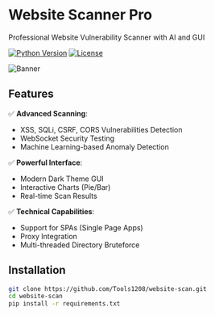 # Website Scanner Pro
Professional Website Vulnerability Scanner with AI and GUI

[![Python Version](https://img.shields.io/badge/Python-3.8%2B-blue)](https://www.python.org/)
[![License](https://img.shields.io/badge/License-MIT-green)](LICENSE)

![Banner](https://repository-images.githubusercontent.com/648277305/2c2c2c00-2c2c-11ee-9c2c-2c2c2c2c2c2c)

## Features
✅ **Advanced Scanning**:
- XSS, SQLi, CSRF, CORS Vulnerabilities Detection
- WebSocket Security Testing
- Machine Learning-based Anomaly Detection

✅ **Powerful Interface**:
- Modern Dark Theme GUI
- Interactive Charts (Pie/Bar)
- Real-time Scan Results

✅ **Technical Capabilities**:
- Support for SPAs (Single Page Apps)
- Proxy Integration
- Multi-threaded Directory Bruteforce

## Installation
```bash
git clone https://github.com/Tools1208/website-scan.git
cd website-scan
pip install -r requirements.txt
